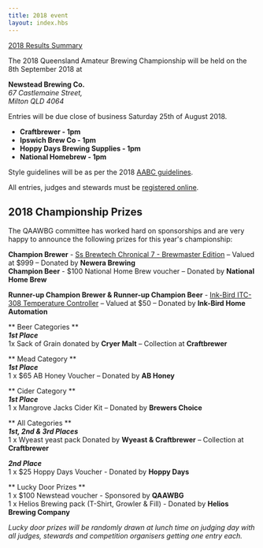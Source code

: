```yaml
---
title: 2018 event
layout: index.hbs
---
```


[2018 Results Summary](https://qabc.org.au/results/2018.html)

The 2018 Queensland Amateur Brewing Championship will be held on the 8th September 2018 at

**Newstead Brewing Co.**  
*67 Castlemaine Street,*  
*Milton QLD 4064*

Entries will be due close of business Saturday 25th of August 2018.  
* **Craftbrewer - 1pm**
* **Ipswich Brew Co - 1pm**
* **Hoppy Days Brewing Supplies - 1pm**
* **National Homebrew - 1pm**

Style guidelines will be as per the 2018 [AABC guidelines](http://aabc.org.au/docs/AABC2017StyleGuidelines.pdf).

All entries, judges and stewards must be [registered online](https://qldbeercomp.org/qabc18/).

## 2018 Championship Prizes

The QAAWBG committee has worked hard on sponsorships and are very happy to announce the following prizes for this year's championship:

**Champion Brewer** - [Ss Brewtech Chronical 7 - Brewmaster Edition](https://www.newerabrewing.com.au/ss-brewtech-chronical-7-fermenter-brewmaster-edition/) – Valued at $999  – Donated by **Newera Brewing**  
**Champion Beer** - $100 National Home Brew voucher – Donated by **National Home Brew**

**Runner-up Champion Brewer & Runner-up Champion Beer** - [Ink-Bird ITC-308 Temperature Controller](https://www.ebay.com.au/itm/322181962638) – Valued at $50  – Donated by **Ink-Bird Home Automation**  

** Beer Categories **  
***1st Place***  
1x Sack of Grain donated by **Cryer Malt** – Collection at **Craftbrewer**  

** Mead Category **  
***1st Place***  
1 x $65 AB Honey Voucher – Donated by **AB Honey**  

** Cider Category **  
***1st Place***  
1 x Mangrove Jacks Cider Kit – Donated by **Brewers Choice**  

** All Categories **  
***1st, 2nd & 3rd Places***  
1 x Wyeast yeast pack Donated by **Wyeast & Craftbrewer** – Collection at **Craftbrewer**  

***2nd Place***  
1 x $25 Hoppy Days Voucher - Donated by **Hoppy Days**  

** Lucky Door Prizes **  
1 x $100 Newstead voucher - Sponsored by **QAAWBG**  
1 x Helios Brewing pack (T-Shirt, Growler & Fill) - Donated by **Helios Brewing Company**

_Lucky door prizes will be randomly drawn at lunch time on judging day with all judges, stewards and competition organisers getting one entry each._
